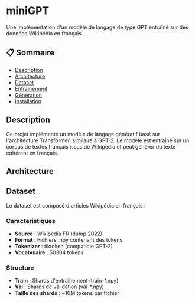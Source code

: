 # miniGPT

Une implémentation d'un modèle de langage de type GPT entraîné sur des données Wikipédia en français.

## 📋 Sommaire

* [Description](#description)
* [Architecture](#architecture)
* [Dataset](#dataset)
* [Entraînement](#entraînement)
* [Génération](#génération)
* [Installation](#installation)

## Description

Ce projet implémente un modèle de langage génératif basé sur l'architecture Transformer, similaire à GPT-2. Le modèle est entraîné sur un corpus de textes français issus de Wikipédia et peut générer du texte cohérent en français.

## Architecture

## Dataset

Le dataset est composé d'articles Wikipédia en français :

### Caractéristiques
- **Source** : Wikipedia FR (dump 2022)
- **Format** : Fichiers .npy contenant des tokens
- **Tokenizer** : tiktoken (compatible GPT-2)
- **Vocabulaire** : 50304 tokens

### Structure
- **Train** : Shards d'entraînement (train-*.npy)
- **Val** : Shards de validation (val-*.npy)
- **Taille des shards** : ~10M tokens par fichier
